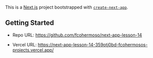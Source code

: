 This is a [Next.js](https://nextjs.org/) project bootstrapped with [`create-next-app`](https://github.com/vercel/next.js/tree/canary/packages/create-next-app).

## Getting Started

- Repo URL: https://github.com/fcohermoso/next-app-lesson-14

- Vercel URL: https://next-app-lesson-14-359otj0bd-fcohermosos-projects.vercel.app/

